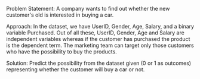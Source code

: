 Problem Statement:
A company wants to find out whether the new customer's old is interested in buying a car.

Approach:
In the dataset, we have UserID, Gender, Age, Salary, and a binary variable Purchased. Out of all these, UserID, Gender, Age and Salary are independent variables whereas if the customer has purchased the product is the dependent term.
The marketing team can target only those customers who have the possibility to buy the products.

Solution:
Predict the possibility from the dataset given (0 or 1 as outcomes) representing whether the customer will buy a car or not.
